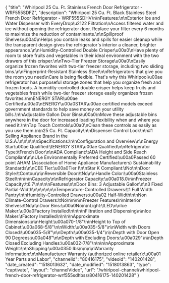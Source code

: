 {
    "title": "Whirlpool 25 Cu. Ft. Stainless French Door Refrigerator - WRF555SDFZ",
    "description": "Whirlpool 25 Cu. Ft. Black Stainless Steel French Door Refrigerator - WRF555SDHV\n\nFeatures:\n\nExterior Ice and Water Dispenser with EveryDrop\u2122 Filtration\nAccess filtered water and ice without opening the refrigerator door. Replace your filter every 6 months to maximize the reduction of contaminants.\n\nSpillproof Shelves\u00a0\nHelps you contain leaks and spills for easier cleanup while the transparent design gives the refrigerator's interior a cleaner, brighter appearance.\n\nHumidity-Controlled Double Crisper\u00a0\nHave plenty of room to store fruits and vegetables in their ideal environment with the two drawers of this crisper.\n\nTwo-Tier Freezer Storage\u00a0\nEasily organize frozen favorites with two-tier freezer storage, including two sliding bins.\n\nFingerprint-Resistant Stainless Steel\n\nRefrigerators that give you the room you need\nCare is being flexible. That's why this Whirlpool\u00ae refrigerator has purposeful storage zones that help you organize fresh and frozen foods. A humidity-controlled double crisper helps keep fruits and vegetables fresh while two-tier freezer storage easily organizes frozen favorites.\n\nENERGY STAR\u00ae Certified\u00a0\nENERGY\u00a0STAR\u00ae certified models exceed government standards to help save money on your utility bills.\n\nAdjustable Gallon Door Bins\u00a0\nMove these adjustable bins anywhere in the door for increased loading flexibility when and where you need it.\n\nTap Touch Controls\u00a0\nClean these controls as easily as you use them.\n\n25 Cu. Ft. Capacity\n\nDispenser Control Lock\n\n#1 Selling Appliance Brand in the U.S.A.\n\n\n\n\nSpecifications:\n\nConfiguration and Overview\n\nEnergy Star\u00ae Qualified:\tENERGY STAR\u00ae Qualified\n\nRefrigerator Type:\tFrench Door\n\nADA Compliant:\tADA Height and Side Reach Compliant\n\nULe Environmentally Preferred Certified:\u00a0Passed 60 point AHAM (Association of Home Appliance Manufacturers) Sustainability Standards\n\nCEE Tier:\u00a0Tier I\n\nStar K Compliant:\tNo\n\nDoor Style:\tContour\n\nReversible Door:\tNo\n\nHandle Color:\u00a0Stainless Steel\n\n\n\nCapacity\n\nRefrigerator Capacity:\u00a018.0\n\nFreezer Capacity:\t6.7\n\n\n\nFeatures\n\nDoor Bins: 3 Adjustable Gallon\n\n3 Fixed Partial-Width\n\n\n\n\n\nTemperature-Controlled Drawers:\t1 Full Width Pantry\n\nHumidity-Controlled Drawers:\u00a02 Half-Width\n\nNon Climate-Control Drawers:\tNo\n\n\n\nFreezer Features\n\nInterior Shelves:\tNo\n\nDoor Bins:\u00a0No\n\nLight:\tLED\n\nIce Maker:\u00a0Factory Installed\n\n\n\nFiltration and Dispensing\n\nIce Maker:\tFactory Installed\n\n\n\nApproximate Dimensions:\n\nHeight:\u00a070-1\/8\"\n\nHeight to Top of Cabinet:\u00a068-5\/8\"\n\nWidth:\u00a035-5\/8\"\n\nWidth with Doors Closed:\u00a035-5\/8\"\n\nDepth:\u00a035-1\/4\"\n\nDepth with Door Open 90 Degrees:\u00a048\"\n\nDepth with Excluding Doors:\u00a029\"\n\nDepth Closed Excluding Handles:\u00a032-7\/8\"\n\n\n\nApproximate Weight:\n\nShipping:\u00a0350 lbs\n\n\n\nWarranty Information:\n\nManufacturer Warranty (authorized online retailer):\u00a01 Year Parts and Labor",
    "channelid": "80416175",
    "videoid": "140201428",
    "date_created": "1518013632",
    "date_modified": "1518013863",
    "type": "captivate",
    "layout": "channelVideo",
    "url": "\/whirlpool-channel\/whirlpool-french-door-refrigerator-wrf555sdhbss\/80416175-140201428"
}